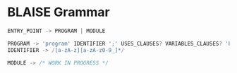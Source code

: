 # BLAISE Grammar

```javascript
ENTRY_POINT -> PROGRAM | MODULE

PROGRAM -> 'program' IDENTIFIER ';' USES_CLAUSES? VARIABLES_CLAUSES? 'begin' STATEMENT* 'end' '.'
IDENTIFIER -> /[a-zA-z][a-zA-z0-9_]*/

MODULE -> /* WORK IN PROGRESS */

```

